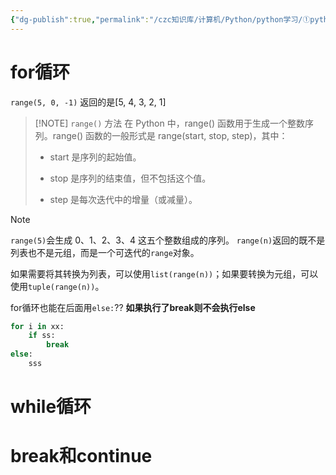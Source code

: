 ```yaml
---
{"dg-publish":true,"permalink":"/czc知识库/计算机/Python/python学习/①python基础/003-循环/","dgPassFrontmatter":true,"created":"2024-10-31T20:45:26.165+08:00","updated":"2024-12-08T12:39:45.255+08:00"}
---
```



# for循环

`range(5, 0, -1)` 返回的是[5, 4, 3, 2, 1]

> [!NOTE] `range()` 方法
> 在 Python 中，range() 函数用于生成一个整数序列。range() 函数的一般形式是 range(start, stop, step)，其中：
> 
> - start 是序列的起始值。
> 
> - stop 是序列的结束值，但不包括这个值。
> 
> - step 是每次迭代中的增量（或减量）。

> [!NOTE]
> `range(5)`会生成 0、1、2、3、4 这五个整数组成的序列。
>`range(n)`返回的既不是列表也不是元组，而是一个可迭代的`range`对象。
> 
> 如果需要将其转换为列表，可以使用`list(range(n))`；如果要转换为元组，可以使用`tuple(range(n))`。

for循环也能在后面用`else:`??
**如果执行了break则不会执行else**
```python
for i in xx:
	if ss:
		break
else:
	sss
```
# while循环


# break和continue
